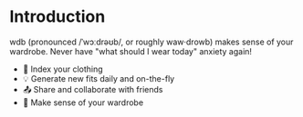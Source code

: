 # Introduction

wdb (pronounced /ˈwɔːdrəʊb/, or roughly waw·drowb) makes sense of your wardrobe. Never have "what should I wear today" anxiety again!

- 🧦 Index your clothing
- 💡 Generate new fits daily and on-the-fly
- 📤 Share and collaborate with friends
- 🎊 Make sense of your wardrobe
